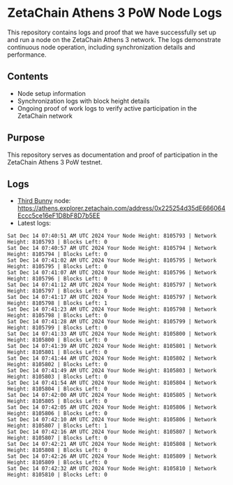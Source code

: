 # ZetaChain Athens 3 PoW Node Logs
This repository contains logs and proof that we have successfully set up and run a node on the ZetaChain Athens 3 network. The logs demonstrate continuous node operation, including synchronization details and performance.

## Contents
- Node setup information
- Synchronization logs with block height details
- Ongoing proof of work logs to verify active participation in the ZetaChain network

## Purpose
This repository serves as documentation and proof of participation in the ZetaChain Athens 3 PoW testnet.

## Logs

- [Third Bunny](https://thirdbunny.xyz/) node: https://athens.explorer.zetachain.com/address/0x225254d35dE666064Eccc5ce16eF1D8bF8D7b5EE
- Latest logs:
```
Sat Dec 14 07:40:51 AM UTC 2024 Your Node Height: 8105793 | Network Height: 8105793 | Blocks Left: 0
Sat Dec 14 07:40:57 AM UTC 2024 Your Node Height: 8105794 | Network Height: 8105794 | Blocks Left: 0
Sat Dec 14 07:41:02 AM UTC 2024 Your Node Height: 8105795 | Network Height: 8105795 | Blocks Left: 0
Sat Dec 14 07:41:07 AM UTC 2024 Your Node Height: 8105796 | Network Height: 8105796 | Blocks Left: 0
Sat Dec 14 07:41:12 AM UTC 2024 Your Node Height: 8105797 | Network Height: 8105797 | Blocks Left: 0
Sat Dec 14 07:41:17 AM UTC 2024 Your Node Height: 8105797 | Network Height: 8105798 | Blocks Left: 1
Sat Dec 14 07:41:23 AM UTC 2024 Your Node Height: 8105798 | Network Height: 8105798 | Blocks Left: 0
Sat Dec 14 07:41:28 AM UTC 2024 Your Node Height: 8105799 | Network Height: 8105799 | Blocks Left: 0
Sat Dec 14 07:41:33 AM UTC 2024 Your Node Height: 8105800 | Network Height: 8105800 | Blocks Left: 0
Sat Dec 14 07:41:39 AM UTC 2024 Your Node Height: 8105801 | Network Height: 8105801 | Blocks Left: 0
Sat Dec 14 07:41:44 AM UTC 2024 Your Node Height: 8105802 | Network Height: 8105802 | Blocks Left: 0
Sat Dec 14 07:41:49 AM UTC 2024 Your Node Height: 8105803 | Network Height: 8105803 | Blocks Left: 0
Sat Dec 14 07:41:54 AM UTC 2024 Your Node Height: 8105804 | Network Height: 8105804 | Blocks Left: 0
Sat Dec 14 07:42:00 AM UTC 2024 Your Node Height: 8105805 | Network Height: 8105805 | Blocks Left: 0
Sat Dec 14 07:42:05 AM UTC 2024 Your Node Height: 8105806 | Network Height: 8105806 | Blocks Left: 0
Sat Dec 14 07:42:10 AM UTC 2024 Your Node Height: 8105806 | Network Height: 8105807 | Blocks Left: 1
Sat Dec 14 07:42:16 AM UTC 2024 Your Node Height: 8105807 | Network Height: 8105807 | Blocks Left: 0
Sat Dec 14 07:42:21 AM UTC 2024 Your Node Height: 8105808 | Network Height: 8105808 | Blocks Left: 0
Sat Dec 14 07:42:26 AM UTC 2024 Your Node Height: 8105809 | Network Height: 8105809 | Blocks Left: 0
Sat Dec 14 07:42:32 AM UTC 2024 Your Node Height: 8105810 | Network Height: 8105810 | Blocks Left: 0
```
